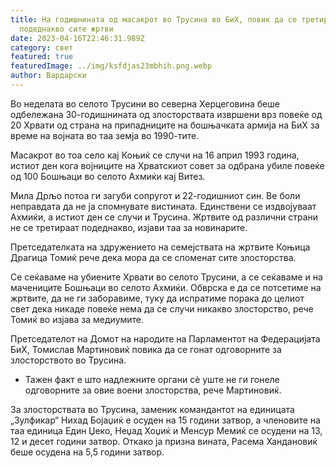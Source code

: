 ```yaml
---
title: На годишнината од масакрот во Трусина во БиХ, повик да се третираат
  подеднакво сите жртви
date: 2023-04-16T22:46:31.989Z
category: свет
featured: true
featuredImage: ../img/ksfdjas23mbhih.png.webp
author: Вардарски
---
```


Во неделата во селото Трусини во северна Херцеговина беше одбележана 30-годишнината од злосторствата извршени врз повеќе од 20 Хрвати од страна на припадниците на бошњачката армија на БиХ за време на војната во таа земја во 1990-тите.

Масакрот во тоа село кај Коњиќ се случи на 16 април 1993 година, истиот ден кога војниците на Хрватскиот совет за одбрана убиле повеќе од 100 Бошњаци во селото Ахмиќи кај Витез.

Мила Дрљо потоа ги загуби сопругот и 22-годишниот син. Ве боли неправдата да не ја спомнувате вистината. Единствени се издвојуваат Ахмиќи, а истиот ден се случи и Трусина. Жртвите од различни страни не се третираат подеднакво, изјави таа за новинарите.

Претседателката на здружението на семејствата на жртвите Коњица Драгица Томиќ рече дека мора да се споменат сите злосторства.

Се сеќаваме на убиените Хрвати во селото Трусини, а се сеќаваме и на мачениците Бошњаци во селото Ахмиќи. Обврска е да се потсетиме на жртвите, да не ги заборавиме, туку да испратиме порака до целиот свет дека никаде повеќе нема да се случи никакво злосторство, рече Томиќ во изјава за медиумите.

Претседателот на Домот на народите на Парламентот на Федерацијата БиХ, Томислав Мартиновиќ повика да се гонат одговорните за злосторството во Трусина.

- Тажен факт е што надлежните органи сè уште не ги гонеле одговорните за овие воени злосторства, рече Мартиновиќ.

За злосторствата во Трусина, заменик командантот на единицата „Зулфикар“ Нихад Бојаџиќ е осуден на 15 години затвор, а членовите на таа единица Един Џеко, Неџад Хоџиќ и Менсур Мемиќ се осудени на 13, 12 и десет години затвор. Откако ја призна вината, Расема Хандановиќ беше осудена на 5,5 години затвор.
